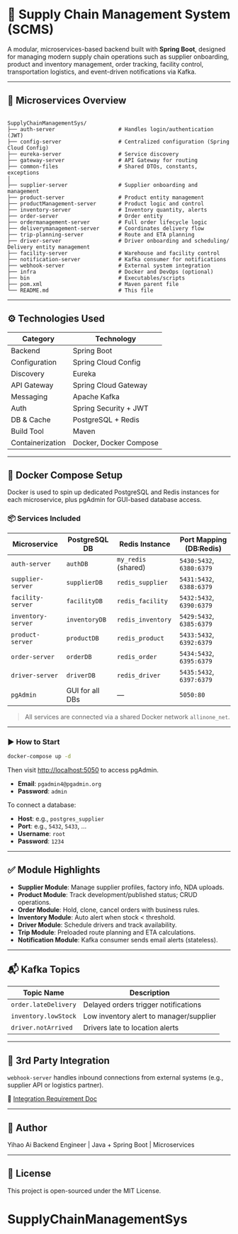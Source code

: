 # 🚛 Supply Chain Management System (SCMS)

A modular, microservices-based backend built with **Spring Boot**, designed for managing modern supply chain operations such as supplier onboarding, product and inventory management, order tracking, facility control, transportation logistics, and event-driven notifications via Kafka.

---

## 🧱 Microservices Overview

```

SupplyChainManagementSys/
├── auth-server                    # Handles login/authentication (JWT)
├── config-server                  # Centralized configuration (Spring Cloud Config)
├── eureka-server                  # Service discovery
├── gateway-server                 # API Gateway for routing
├── common-files                   # Shared DTOs, constants, exceptions
│
├── supplier-server                # Supplier onboarding and management
├── product-server                 # Product entity management
├── productManagement-server       # Product logic and control
├── inventory-server               # Inventory quantity, alerts
├── order-server                   # Order entity
├── ordermanagement-server         # Full order lifecycle logic
├── deliverymanagement-server      # Coordinates delivery flow
├── trip-planning-server           # Route and ETA planning
├── driver-server                  # Driver onboarding and scheduling/ Delivery entity management
├── facility-server                # Warehouse and facility control
├── notification-server            # Kafka consumer for notifications
├── webhook-server                 # External system integration
├── infra                          # Docker and DevOps (optional)
├── bin                            # Executables/scripts
├── pom.xml                        # Maven parent file
└── README.md                      # This file

````

---

## ⚙️ Technologies Used

| Category        | Technology                     |
|----------------|---------------------------------|
| Backend         | Spring Boot                    |
| Configuration   | Spring Cloud Config            |
| Discovery       | Eureka                         |
| API Gateway     | Spring Cloud Gateway           |
| Messaging       | Apache Kafka                   |
| Auth            | Spring Security + JWT          |
| DB & Cache      | PostgreSQL + Redis             |
| Build Tool      | Maven                          |
| Containerization| Docker, Docker Compose         |

---

## 🐳 Docker Compose Setup

Docker is used to spin up dedicated PostgreSQL and Redis instances for each microservice, plus pgAdmin for GUI-based database access.

### 📦 Services Included

| Microservice            | PostgreSQL DB        | Redis Instance      | Port Mapping (DB:Redis) |
|-------------------------|----------------------|----------------------|--------------------------|
| `auth-server`           | `authDB`             | `my_redis` (shared)  | `5430:5432`, `6380:6379` |
| `supplier-server`       | `supplierDB`         | `redis_supplier`     | `5431:5432`, `6388:6379` |
| `facility-server`       | `facilityDB`         | `redis_facility`     | `5432:5432`, `6390:6379` |
| `inventory-server`      | `inventoryDB`        | `redis_inventory`    | `5429:5432`, `6385:6379` |
| `product-server`        | `productDB`          | `redis_product`      | `5433:5432`, `6392:6379` |
| `order-server`          | `orderDB`            | `redis_order`        | `5434:5432`, `6395:6379` |
| `driver-server`         | `driverDB`           | `redis_driver`       | `5435:5432`, `6397:6379` |
| `pgAdmin`               | GUI for all DBs      | —                    | `5050:80`                |

> All services are connected via a shared Docker network `allinone_net`.

---

### ▶️ How to Start

```bash
docker-compose up -d
````

Then visit [http://localhost:5050](http://localhost:5050) to access pgAdmin.

* **Email**: `pgadmin4@pgadmin.org`
* **Password**: `admin`

To connect a database:

* **Host**: e.g., `postgres_supplier`
* **Port**: e.g., `5432`, `5433`, ...
* **Username**: `root`
* **Password**: `1234`

---

## ✅ Module Highlights

* **Supplier Module**: Manage supplier profiles, factory info, NDA uploads.
* **Product Module**: Track development/published status; CRUD operations.
* **Order Module**: Hold, clone, cancel orders with business rules.
* **Inventory Module**: Auto alert when stock < threshold.
* **Driver Module**: Schedule drivers and track availability.
* **Trip Module**: Preloaded route planning and ETA calculations.
* **Notification Module**: Kafka consumer sends email alerts (stateless).

---

## 📬 Kafka Topics

| Topic Name           | Description                             |
| -------------------- | --------------------------------------- |
| `order.lateDelivery` | Delayed orders trigger notifications    |
| `inventory.lowStock` | Low inventory alert to manager/supplier |
| `driver.notArrived`  | Drivers late to location alerts         |

---

## 🔗 3rd Party Integration

`webhook-server` handles inbound connections from external systems (e.g., supplier API or logistics partner).

📄 [Integration Requirement Doc](https://drive.google.com/file/d/1BNYaF6SeE-1zwGNQM549-L4a5ll6EGTr/view?usp=drive_link)

---

## 👤 Author

Yihao Ai
Backend Engineer | Java + Spring Boot | Microservices

---

## 🪪 License

This project is open-sourced under the MIT License.

# SupplyChainManagementSys
